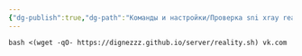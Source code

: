 ```yaml
---
{"dg-publish":true,"dg-path":"Команды и настройки/Проверка sni xray reality.md","permalink":"/komandy-i-nastrojki/proverka-sni-xray-reality/","tags":[""]}
---
```



```shell
bash <(wget -qO- https://dignezzz.github.io/server/reality.sh) vk.com

```
